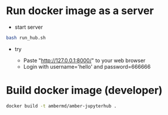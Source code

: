 # Run docker image as a server

- start server

```bash
bash run_hub.sh
```

- try

  - Paste "http://127.0.0.1:8000/" to your web browser
  - Login with username='hello' and password=666666

# Build docker image (developer)

```bash
docker build -t ambermd/amber-jupyterhub .
```

